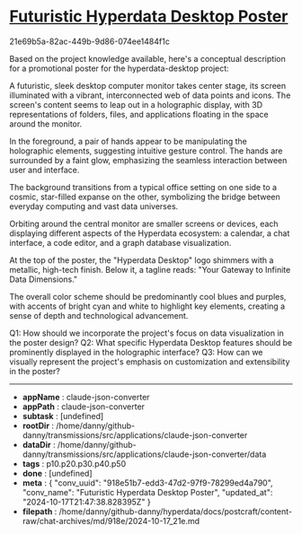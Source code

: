 # [Futuristic Hyperdata Desktop Poster](https://claude.ai/chat/918e51b7-edd3-47d2-97f9-78299ed4a790)

21e69b5a-82ac-449b-9d86-074ee1484f1c

 Based on the project knowledge available, here's a conceptual description for a promotional poster for the hyperdata-desktop project:

A futuristic, sleek desktop computer monitor takes center stage, its screen illuminated with a vibrant, interconnected web of data points and icons. The screen's content seems to leap out in a holographic display, with 3D representations of folders, files, and applications floating in the space around the monitor.

In the foreground, a pair of hands appear to be manipulating the holographic elements, suggesting intuitive gesture control. The hands are surrounded by a faint glow, emphasizing the seamless interaction between user and interface.

The background transitions from a typical office setting on one side to a cosmic, star-filled expanse on the other, symbolizing the bridge between everyday computing and vast data universes.

Orbiting around the central monitor are smaller screens or devices, each displaying different aspects of the Hyperdata ecosystem: a calendar, a chat interface, a code editor, and a graph database visualization.

At the top of the poster, the "Hyperdata Desktop" logo shimmers with a metallic, high-tech finish. Below it, a tagline reads: "Your Gateway to Infinite Data Dimensions."

The overall color scheme should be predominantly cool blues and purples, with accents of bright cyan and white to highlight key elements, creating a sense of depth and technological advancement.

Q1: How should we incorporate the project's focus on data visualization in the poster design?
Q2: What specific Hyperdata Desktop features should be prominently displayed in the holographic interface?
Q3: How can we visually represent the project's emphasis on customization and extensibility in the poster?

---

* **appName** : claude-json-converter
* **appPath** : claude-json-converter
* **subtask** : [undefined]
* **rootDir** : /home/danny/github-danny/transmissions/src/applications/claude-json-converter
* **dataDir** : /home/danny/github-danny/transmissions/src/applications/claude-json-converter/data
* **tags** : p10.p20.p30.p40.p50
* **done** : [undefined]
* **meta** : {
  "conv_uuid": "918e51b7-edd3-47d2-97f9-78299ed4a790",
  "conv_name": "Futuristic Hyperdata Desktop Poster",
  "updated_at": "2024-10-17T21:47:38.828395Z"
}
* **filepath** : /home/danny/github-danny/hyperdata/docs/postcraft/content-raw/chat-archives/md/918e/2024-10-17_21e.md
